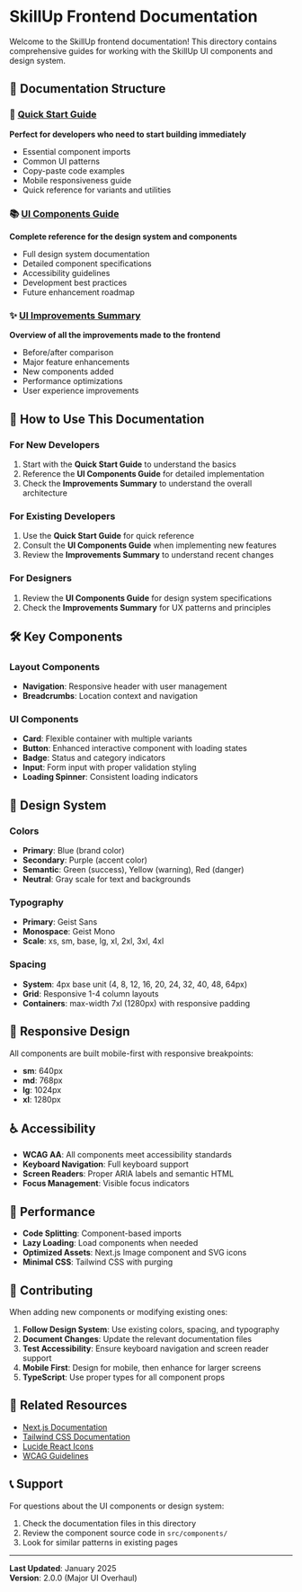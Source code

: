 # SkillUp Frontend Documentation

Welcome to the SkillUp frontend documentation! This directory contains comprehensive guides for working with the SkillUp UI components and design system.

## 📁 Documentation Structure

### 🚀 [Quick Start Guide](./QUICK_START_GUIDE.md)
**Perfect for developers who need to start building immediately**
- Essential component imports
- Common UI patterns
- Copy-paste code examples
- Mobile responsiveness guide
- Quick reference for variants and utilities

### 📚 [UI Components Guide](./UI_COMPONENTS_GUIDE.md)
**Complete reference for the design system and components**
- Full design system documentation
- Detailed component specifications
- Accessibility guidelines
- Development best practices
- Future enhancement roadmap

### ✨ [UI Improvements Summary](./UI_IMPROVEMENTS_SUMMARY.md)
**Overview of all the improvements made to the frontend**
- Before/after comparison
- Major feature enhancements
- New components added
- Performance optimizations
- User experience improvements

## 🎯 How to Use This Documentation

### For New Developers
1. Start with the **Quick Start Guide** to understand the basics
2. Reference the **UI Components Guide** for detailed implementation
3. Check the **Improvements Summary** to understand the overall architecture

### For Existing Developers
1. Use the **Quick Start Guide** for quick reference
2. Consult the **UI Components Guide** when implementing new features
3. Review the **Improvements Summary** to understand recent changes

### For Designers
1. Review the **UI Components Guide** for design system specifications
2. Check the **Improvements Summary** for UX patterns and principles

## 🛠️ Key Components

### Layout Components
- **Navigation**: Responsive header with user management
- **Breadcrumbs**: Location context and navigation

### UI Components
- **Card**: Flexible container with multiple variants
- **Button**: Enhanced interactive component with loading states
- **Badge**: Status and category indicators
- **Input**: Form input with proper validation styling
- **Loading Spinner**: Consistent loading indicators

## 🎨 Design System

### Colors
- **Primary**: Blue (brand color)
- **Secondary**: Purple (accent color)
- **Semantic**: Green (success), Yellow (warning), Red (danger)
- **Neutral**: Gray scale for text and backgrounds

### Typography
- **Primary**: Geist Sans
- **Monospace**: Geist Mono
- **Scale**: xs, sm, base, lg, xl, 2xl, 3xl, 4xl

### Spacing
- **System**: 4px base unit (4, 8, 12, 16, 20, 24, 32, 40, 48, 64px)
- **Grid**: Responsive 1-4 column layouts
- **Containers**: max-width 7xl (1280px) with responsive padding

## 📱 Responsive Design

All components are built mobile-first with responsive breakpoints:
- **sm**: 640px
- **md**: 768px  
- **lg**: 1024px
- **xl**: 1280px

## ♿ Accessibility

- **WCAG AA**: All components meet accessibility standards
- **Keyboard Navigation**: Full keyboard support
- **Screen Readers**: Proper ARIA labels and semantic HTML
- **Focus Management**: Visible focus indicators

## 🚀 Performance

- **Code Splitting**: Component-based imports
- **Lazy Loading**: Load components when needed
- **Optimized Assets**: Next.js Image component and SVG icons
- **Minimal CSS**: Tailwind CSS with purging

## 📝 Contributing

When adding new components or modifying existing ones:

1. **Follow Design System**: Use existing colors, spacing, and typography
2. **Document Changes**: Update the relevant documentation files
3. **Test Accessibility**: Ensure keyboard navigation and screen reader support
4. **Mobile First**: Design for mobile, then enhance for larger screens
5. **TypeScript**: Use proper types for all component props

## 🔗 Related Resources

- [Next.js Documentation](https://nextjs.org/docs)
- [Tailwind CSS Documentation](https://tailwindcss.com/docs)
- [Lucide React Icons](https://lucide.dev/guide/packages/lucide-react)
- [WCAG Guidelines](https://www.w3.org/WAI/WCAG21/quickref/)

## 📞 Support

For questions about the UI components or design system:
1. Check the documentation files in this directory
2. Review the component source code in `src/components/`
3. Look for similar patterns in existing pages

---

**Last Updated**: January 2025  
**Version**: 2.0.0 (Major UI Overhaul) 